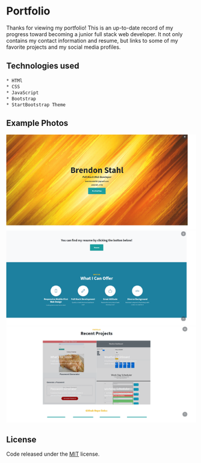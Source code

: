# Portfolio
Thanks for viewing my portfolio! This is an up-to-date record of my progress toward becoming a junior full stack web developer. It not only contains my contact information and resume, but links to some of my favorite projects and my social media profiles. 

## Technologies used
    * HTMl
    * CSS
    * JavaScript
    * Bootstrap
    * StartBootstrap Theme

## Example Photos

![Example Photo](.\img\examplePhoto1.jpg)
![Example Photo](.\img\examplePhoto2.jpg)
![Example Photo](.\img\examplePhoto3.jpg)

## License

Code released under the [MIT](https://github.com/StartBootstrap/startbootstrap-stylish-portfolio/blob/gh-pages/LICENSE) license.
